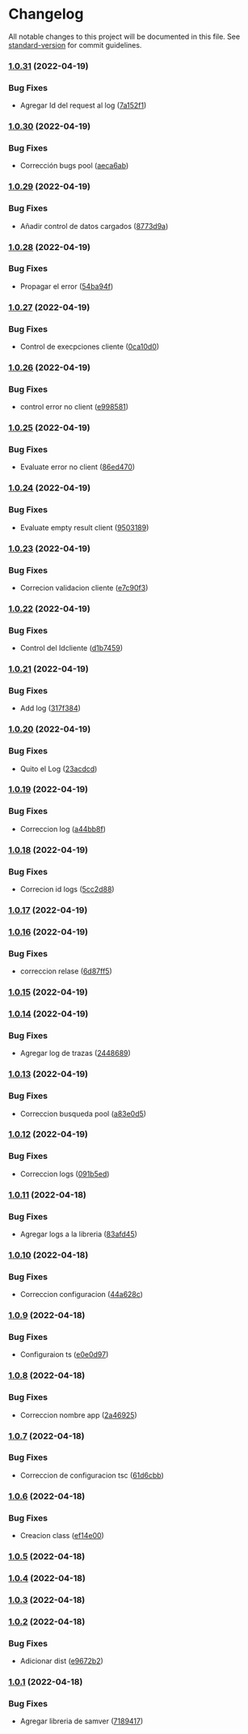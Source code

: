 # Changelog

All notable changes to this project will be documented in this file. See [standard-version](https://github.com/conventional-changelog/standard-version) for commit guidelines.

### [1.0.31](https://github.com/furthz/securityws/compare/v1.0.30...v1.0.31) (2022-04-19)


### Bug Fixes

* Agregar Id del request al log ([7a152f1](https://github.com/furthz/securityws/commit/7a152f118daf673d96ca30f4ffcb0d3eee2fee3f))

### [1.0.30](https://github.com/furthz/securityws/compare/v1.0.29...v1.0.30) (2022-04-19)


### Bug Fixes

* Corrección bugs pool ([aeca6ab](https://github.com/furthz/securityws/commit/aeca6ab02957ceaba021cb1acb81734dee5f09d8))

### [1.0.29](https://github.com/furthz/securityws/compare/v1.0.28...v1.0.29) (2022-04-19)


### Bug Fixes

* Añadir control de datos cargados ([8773d9a](https://github.com/furthz/securityws/commit/8773d9adc2f5ea755ad1ee3b6c8b31ac9b7afcdc))

### [1.0.28](https://github.com/furthz/securityws/compare/v1.0.27...v1.0.28) (2022-04-19)


### Bug Fixes

* Propagar el error ([54ba94f](https://github.com/furthz/securityws/commit/54ba94f9b483ce91b8e1e06de1dc2b81d207a478))

### [1.0.27](https://github.com/furthz/securityws/compare/v1.0.26...v1.0.27) (2022-04-19)


### Bug Fixes

* Control de execpciones cliente ([0ca10d0](https://github.com/furthz/securityws/commit/0ca10d0f627e5dff70502de371ff2225c176ab30))

### [1.0.26](https://github.com/furthz/securityws/compare/v1.0.25...v1.0.26) (2022-04-19)


### Bug Fixes

* control error no client ([e998581](https://github.com/furthz/securityws/commit/e998581b1bc57a6218714236ea300d33b0ed0d31))

### [1.0.25](https://github.com/furthz/securityws/compare/v1.0.24...v1.0.25) (2022-04-19)


### Bug Fixes

* Evaluate error no client ([86ed470](https://github.com/furthz/securityws/commit/86ed47098ac542fd20b10ffe14390d067feafe30))

### [1.0.24](https://github.com/furthz/securityws/compare/v1.0.23...v1.0.24) (2022-04-19)


### Bug Fixes

* Evaluate empty result client ([9503189](https://github.com/furthz/securityws/commit/95031898618b52569dbe545bc65fb77ff0bb6e88))

### [1.0.23](https://github.com/furthz/securityws/compare/v1.0.22...v1.0.23) (2022-04-19)


### Bug Fixes

* Correcion validacion cliente ([e7c90f3](https://github.com/furthz/securityws/commit/e7c90f34351c52b119397ffec4d732cccb295ef3))

### [1.0.22](https://github.com/furthz/securityws/compare/v1.0.21...v1.0.22) (2022-04-19)


### Bug Fixes

* Control del Idcliente ([d1b7459](https://github.com/furthz/securityws/commit/d1b7459efdf97cb8775f7913b6520d2a07746398))

### [1.0.21](https://github.com/furthz/securityws/compare/v1.0.20...v1.0.21) (2022-04-19)


### Bug Fixes

* Add log ([317f384](https://github.com/furthz/securityws/commit/317f384c15701d7a34c154b7b47614e268904221))

### [1.0.20](https://github.com/furthz/securityws/compare/v1.0.19...v1.0.20) (2022-04-19)


### Bug Fixes

* Quito el Log ([23acdcd](https://github.com/furthz/securityws/commit/23acdcde5232b439ec9863cdb4e51fe71b71c223))

### [1.0.19](https://github.com/furthz/securityws/compare/v1.0.18...v1.0.19) (2022-04-19)


### Bug Fixes

* Correccion log ([a44bb8f](https://github.com/furthz/securityws/commit/a44bb8fa81cc50cbec540b3ee41f42bbf5535fcb))

### [1.0.18](https://github.com/furthz/securityws/compare/v1.0.17...v1.0.18) (2022-04-19)


### Bug Fixes

* Correcion id logs ([5cc2d88](https://github.com/furthz/securityws/commit/5cc2d882c1a882dd6db1514acba88f8b0d7638b0))

### [1.0.17](https://github.com/furthz/securityws/compare/v1.0.16...v1.0.17) (2022-04-19)

### [1.0.16](https://github.com/furthz/securityws/compare/v1.0.15...v1.0.16) (2022-04-19)


### Bug Fixes

* correccion relase ([6d87ff5](https://github.com/furthz/securityws/commit/6d87ff5e57ba28c5c271fa15714f571c95f4cc60))

### [1.0.15](https://github.com/furthz/securityws/compare/v1.0.14...v1.0.15) (2022-04-19)

### [1.0.14](https://github.com/furthz/securityws/compare/v1.0.13...v1.0.14) (2022-04-19)


### Bug Fixes

* Agregar log de trazas ([2448689](https://github.com/furthz/securityws/commit/244868986022146ed39f7cc170ed35084500e770))

### [1.0.13](https://github.com/furthz/securityws/compare/v1.0.12...v1.0.13) (2022-04-19)


### Bug Fixes

* Correccion busqueda pool ([a83e0d5](https://github.com/furthz/securityws/commit/a83e0d57a489e5c9091c7a98ed8a35ec48e9b146))

### [1.0.12](https://github.com/furthz/securityws/compare/v1.0.11...v1.0.12) (2022-04-19)


### Bug Fixes

* Correccion logs ([091b5ed](https://github.com/furthz/securityws/commit/091b5edfbfceeb006d74949fe1ff30d8ab870697))

### [1.0.11](https://github.com/furthz/securityws/compare/v1.0.10...v1.0.11) (2022-04-18)


### Bug Fixes

* Agregar logs a la libreria ([83afd45](https://github.com/furthz/securityws/commit/83afd4577d0039e23e3459741801d5ba6146dcb7))

### [1.0.10](https://github.com/furthz/securityws/compare/v1.0.9...v1.0.10) (2022-04-18)


### Bug Fixes

* Correccion configuracion ([44a628c](https://github.com/furthz/securityws/commit/44a628c6272e88370771372bfce194997b28e168))

### [1.0.9](https://github.com/furthz/securityws/compare/v1.0.8...v1.0.9) (2022-04-18)


### Bug Fixes

* Configuraion ts ([e0e0d97](https://github.com/furthz/securityws/commit/e0e0d97dfd089f50597eb6735b9e690750c5ef03))

### [1.0.8](https://github.com/furthz/securityws/compare/v1.0.7...v1.0.8) (2022-04-18)


### Bug Fixes

* Correccion nombre app ([2a46925](https://github.com/furthz/securityws/commit/2a46925729cac5f598361f54cab25d03fa7440f8))

### [1.0.7](https://github.com/furthz/securityws/compare/v1.0.6...v1.0.7) (2022-04-18)


### Bug Fixes

* Correccion de configuracion tsc ([61d6cbb](https://github.com/furthz/securityws/commit/61d6cbbdddeca65e17722d82c2f78250743a1970))

### [1.0.6](https://github.com/furthz/securityws/compare/v1.0.5...v1.0.6) (2022-04-18)


### Bug Fixes

* Creacion class ([ef14e00](https://github.com/furthz/securityws/commit/ef14e0069a06033284a1ec79bbfa90b69bdc6804))

### [1.0.5](https://github.com/furthz/securityws/compare/v1.0.4...v1.0.5) (2022-04-18)

### [1.0.4](https://github.com/furthz/securityws/compare/v1.0.3...v1.0.4) (2022-04-18)

### [1.0.3](https://github.com/furthz/securityws/compare/v1.0.2...v1.0.3) (2022-04-18)

### [1.0.2](https://github.com/furthz/securityws/compare/v1.0.1...v1.0.2) (2022-04-18)


### Bug Fixes

* Adicionar dist ([e9672b2](https://github.com/furthz/securityws/commit/e9672b2fb066adbbca15c0f73789124d6f21b384))

### [1.0.1](https://github.com/furthz/securityws/compare/v1.0.0...v1.0.1) (2022-04-18)


### Bug Fixes

* Agregar libreria de samver ([7189417](https://github.com/furthz/securityws/commit/71894175d1bd98209b6985618256433cf99bd6a9))
